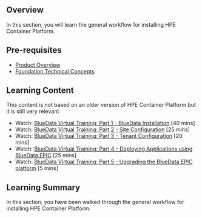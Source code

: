 ## Overview

In this section, you will learn the general workflow for installing HPE Container Platform.

## Pre-requisites

- [Product Overview](../README.md#product-overview)
- [Foundation Technical Concepts](../README.md#foundation-technical-concepts)

## Learning Content

This content is not based on an older version of HPE Container Platform but it is still very relevant

- Watch: [BlueData Virtual Training: Part 1 - BlueData Installation](https://www.youtube.com/watch?v=aBsyx2Nvk6A) [40 mins]
- Watch: [BlueData Virtual Training: Part 2 - Site Configuration](youtube.com/watch?v=TND1bv8e3HA) [25 mins]
- Watch: [BlueData Virtual Training: Part 3 - Tenant Configuration](https://www.youtube.com/watch?v=_MnoepQyhfU) [20 mins]
- Watch: [BlueData Virtual Training: Part 4 - Deploying Applications using BlueData EPIC](https://www.youtube.com/watch?v=nyh-7YF8FMA) [25 mins]
- Watch: [BlueData Virtual Training: Part 5 - Upgrading the BlueData EPIC platform](https://www.youtube.com/watch?v=eZfPxn938U0) [5 mins]

## Learning Summary

In this section, you have been walked through the general workflow for installing HPE Container Platform.

